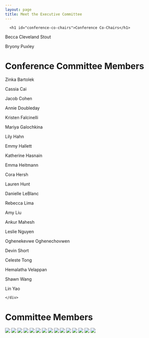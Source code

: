 ```yaml
---
layout: page
title: Meet the Executive Committee
---
```


<link rel="stylesheet" type="text/css" href="/assets/css/grid.css">


<div class=" container-md " role="main">
  <div class="row">
    <!-- <div class=" col-xl-8 offset-xl-2 col-lg-10 offset-lg-1 "> -->
    <div class=" col ">
      

      <h1 id="conference-co-chairs">Conference Co-Chairs</h1>
<p>Becca Cleveland Stout</p>

<p>Bryony Puxley</p>

<h1 id="conference-committee-members">Conference Committee Members</h1>
<p>Zinka Bartolek</p>

<p>Cassia Cai</p>

<p>Jacob Cohen</p>

<p>Annie Doubleday</p>

<p>Kristen Falcinelli</p>

<p>Mariya Galochkina</p>

<p>Lily Hahn</p>

<p>Emmy Hallett</p>

<p>Katherine Hasnain</p>

<p>Emma Heitmann</p>

<p>Cora Hersh</p>

<p>Lauren Hunt</p>

<p>Danielle LeBlanc</p>

<p>Rebecca Lima</p>

<p>Amy Liu</p>

<p>Ankur Mahesh</p>

<p>Leslie Nguyen</p>

<p>Oghenekevwe Oghenechovwen</p>

<p>Devin Short</p>

<p>Celeste Tong</p>

<p>Hemalatha Velappan</p>

<p>Shawn Wang</p>

<p>Lin Yao</p> 

    </div>
  </div>
</div>

<div class="container-fluid">
    <h1>Committee Members</h1>
<div class="myGallery">
  <img src="/assets/img/headshots/Puxley_Bryony.jpeg" />
  <img src="/assets/img/headshots/Cassia Cai.jpeg" />
  <img src="/assets/img/headshots/Emma Heitmann.jpeg" />
  <img src="/assets/img/headshots/Hemalatha_Velappan_2.jpeg" />
  <img src="/assets/img/headshots/Katherine Hasnain profile pic (2).jpeg" />
  <img src="/assets/img/headshots/Kristen Falcinelli.jpeg" />
  <img src="/assets/img/headshots/LeBlanc_Danielle.jpeg" />
  <img src="/assets/img/headshots/Amy Liu.jpeg" />
  <img src="/assets/img/headshots/Doubleday_Annie2..jpeg" />
  <img src="/assets/img/headshots/Emmy_Hallett.jpeg" />
  <img src="/assets/img/headshots/lhahn.jpeg" />
  <img src="/assets/img/headshots/Lin_Yao.jpeg" />
  <img src="/assets/img/headshots/Mahesh_Ankur-GCC Cropped.jpeg" />
  <img src="/assets/img/headshots/Oghenekevwe_Oghenechovwen.jpeg" />
  <img src="/assets/img/headshots/RebeccaLima.jpeg" />